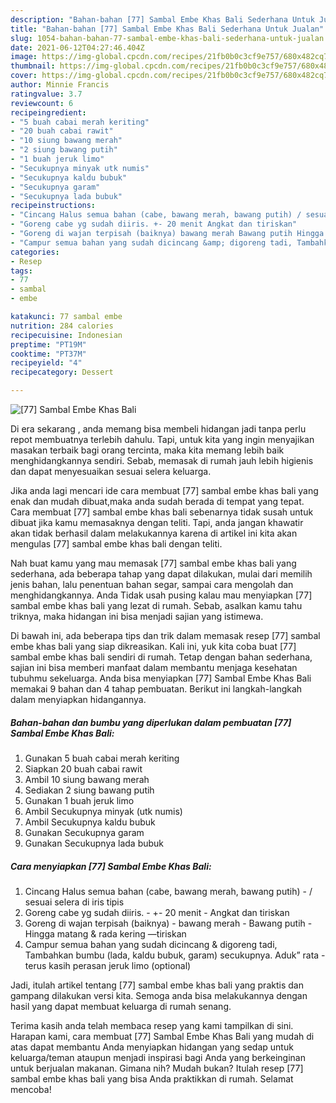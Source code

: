 ```yaml
---
description: "Bahan-bahan [77] Sambal Embe Khas Bali Sederhana Untuk Jualan"
title: "Bahan-bahan [77] Sambal Embe Khas Bali Sederhana Untuk Jualan"
slug: 1054-bahan-bahan-77-sambal-embe-khas-bali-sederhana-untuk-jualan
date: 2021-06-12T04:27:46.404Z
image: https://img-global.cpcdn.com/recipes/21fb0b0c3cf9e757/680x482cq70/77-sambal-embe-khas-bali-foto-resep-utama.jpg
thumbnail: https://img-global.cpcdn.com/recipes/21fb0b0c3cf9e757/680x482cq70/77-sambal-embe-khas-bali-foto-resep-utama.jpg
cover: https://img-global.cpcdn.com/recipes/21fb0b0c3cf9e757/680x482cq70/77-sambal-embe-khas-bali-foto-resep-utama.jpg
author: Minnie Francis
ratingvalue: 3.7
reviewcount: 6
recipeingredient:
- "5 buah cabai merah keriting"
- "20 buah cabai rawit"
- "10 siung bawang merah"
- "2 siung bawang putih"
- "1 buah jeruk limo"
- "Secukupnya minyak utk numis"
- "Secukupnya kaldu bubuk"
- "Secukupnya garam"
- "Secukupnya lada bubuk"
recipeinstructions:
- "Cincang Halus semua bahan (cabe, bawang merah, bawang putih) / sesuai selera di iris tipis"
- "Goreng cabe yg sudah diiris. +- 20 menit Angkat dan tiriskan"
- "Goreng di wajan terpisah (baiknya) bawang merah Bawang putih Hingga matang &amp; rada kering —tiriskan"
- "Campur semua bahan yang sudah dicincang &amp; digoreng tadi, Tambahkan bumbu (lada, kaldu bubuk, garam) secukupnya. Aduk” rata terus kasih perasan jeruk limo (optional)"
categories:
- Resep
tags:
- 77
- sambal
- embe

katakunci: 77 sambal embe 
nutrition: 284 calories
recipecuisine: Indonesian
preptime: "PT19M"
cooktime: "PT37M"
recipeyield: "4"
recipecategory: Dessert

---
```



![[77] Sambal Embe Khas Bali](https://img-global.cpcdn.com/recipes/21fb0b0c3cf9e757/680x482cq70/77-sambal-embe-khas-bali-foto-resep-utama.jpg)

Di era  sekarang , anda memang bisa membeli hidangan jadi tanpa perlu repot membuatnya terlebih dahulu. Tapi, untuk kita yang ingin menyajikan masakan terbaik bagi orang tercinta, maka kita memang lebih baik menghidangkannya sendiri. Sebab, memasak di rumah jauh lebih higienis dan dapat menyesuaikan sesuai selera keluarga.

Jika anda lagi mencari ide cara membuat [77] sambal embe khas bali yang enak dan mudah dibuat,maka anda sudah berada di tempat yang tepat. Cara membuat [77] sambal embe khas bali  sebenarnya tidak susah untuk dibuat jika kamu memasaknya dengan teliti. Tapi, anda jangan khawatir akan tidak berhasil dalam melakukannya 
karena di artikel ini kita akan mengulas [77] sambal embe khas bali dengan teliti.  



Nah buat kamu yang mau memasak [77] sambal embe khas bali yang sederhana, ada beberapa tahap yang dapat dilakukan, mulai dari memilih jenis bahan, lalu penentuan bahan segar, sampai cara mengolah dan menghidangkannya. Anda Tidak usah pusing kalau mau menyiapkan [77] sambal embe khas bali yang lezat di rumah. Sebab, asalkan kamu  tahu triknya, maka hidangan ini bisa menjadi sajian yang istimewa.

Di bawah ini, ada beberapa tips dan trik dalam memasak resep [77] sambal embe khas bali yang siap dikreasikan. Kali ini, yuk kita coba buat [77] sambal embe khas bali sendiri di rumah. Tetap dengan bahan sederhana, sajian ini bisa memberi manfaat dalam membantu menjaga kesehatan tubuhmu sekeluarga. Anda bisa menyiapkan [77] Sambal Embe Khas Bali memakai 9 bahan dan 4 tahap pembuatan. Berikut ini langkah-langkah dalam menyiapkan hidangannya.

<!--inarticleads1-->

##### Bahan-bahan dan bumbu yang diperlukan dalam pembuatan [77] Sambal Embe Khas Bali:

1. Gunakan 5 buah cabai merah keriting
1. Siapkan 20 buah cabai rawit
1. Ambil 10 siung bawang merah
1. Sediakan 2 siung bawang putih
1. Gunakan 1 buah jeruk limo
1. Ambil Secukupnya minyak (utk numis)
1. Ambil Secukupnya kaldu bubuk
1. Gunakan Secukupnya garam
1. Gunakan Secukupnya lada bubuk




<!--inarticleads2-->

##### Cara menyiapkan [77] Sambal Embe Khas Bali:

1. Cincang Halus semua bahan (cabe, bawang merah, bawang putih) - / sesuai selera di iris tipis
1. Goreng cabe yg sudah diiris. - +- 20 menit - Angkat dan tiriskan
1. Goreng di wajan terpisah (baiknya) - bawang merah - Bawang putih - Hingga matang &amp; rada kering —tiriskan
1. Campur semua bahan yang sudah dicincang &amp; digoreng tadi, Tambahkan bumbu (lada, kaldu bubuk, garam) secukupnya. Aduk” rata - terus kasih perasan jeruk limo (optional)




Jadi, itulah artikel tentang  [77] sambal embe khas bali  yang praktis dan gampang dilakukan versi kita. Semoga anda bisa melakukannya dengan hasil yang dapat membuat keluarga di rumah senang. 

Terima kasih anda telah membaca resep yang kami tampilkan di sini. Harapan kami, cara membuat  [77] Sambal Embe Khas Bali yang mudah di atas dapat membantu Anda menyiapkan hidangan yang sedap untuk keluarga/teman ataupun menjadi inspirasi bagi Anda yang berkeinginan untuk berjualan makanan. Gimana nih? Mudah bukan? Itulah resep [77] sambal embe khas bali yang bisa Anda praktikkan di rumah. Selamat mencoba!

